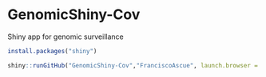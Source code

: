 # GenomicShiny-Cov
Shiny app for genomic surveillance 

```r
install.packages("shiny")

shiny::runGitHub("GenomicShiny-Cov","FranciscoAscue", launch.browser = TRUE)
```
